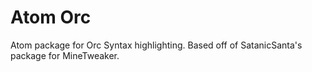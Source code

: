 # Atom Orc
Atom package for Orc Syntax highlighting. Based off of SatanicSanta's package for MineTweaker.

